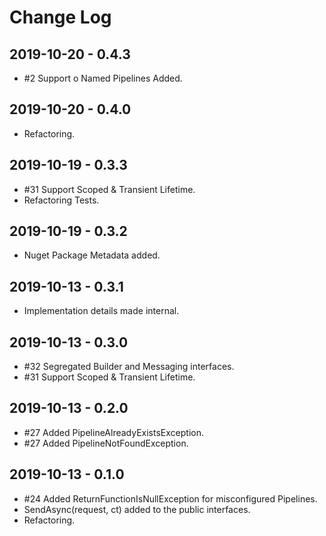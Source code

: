# Change Log

## 2019-10-20 - 0.4.3

* #2 Support o Named Pipelines Added.

## 2019-10-20 - 0.4.0

* Refactoring.

## 2019-10-19 - 0.3.3

* #31 Support Scoped & Transient Lifetime.
* Refactoring Tests.

## 2019-10-19 - 0.3.2

* Nuget Package Metadata added.

## 2019-10-13 - 0.3.1

* Implementation details made internal.

## 2019-10-13 - 0.3.0

* #32 Segregated Builder and Messaging interfaces.
* #31 Support Scoped & Transient Lifetime.

## 2019-10-13 - 0.2.0

* #27 Added PipelineAlreadyExistsException.
* #27 Added PipelineNotFoundException.

## 2019-10-13 - 0.1.0

* #24 Added ReturnFunctionIsNullException for misconfigured Pipelines.
* SendAsync(request, ct) added to the public interfaces.
* Refactoring.
